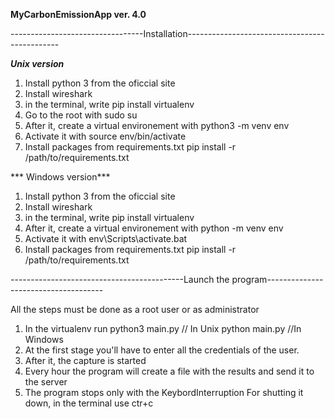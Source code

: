 **MyCarbonEmissionApp ver. 4.0**

---------------------------------Installation----------------------------------------------

***Unix version***

1) Install python 3 from the oficcial site
2) Install wireshark
3) in the terminal,  write pip install virtualenv
4) Go to the root with 
sudo su
5) After it, create a virtual environement with 
python3 -m venv env
6) Activate it with
source env/bin/activate
7) Install packages from requirements.txt
pip install -r /path/to/requirements.txt


*** Windows version***

1) Install python 3 from the oficcial site
2) Install wireshark
3) in the terminal,  write pip install virtualenv
4) After it, create a virtual environement with 
python -m venv env
5) Activate it with
env\Scripts\activate.bat
6) Install packages from requirements.txt
pip install -r /path/to/requirements.txt



-------------------------------------------Launch the program-------------------------------------

All the steps must be done as a root user or as administrator

1) In the virtualenv run
python3 main.py // In Unix
python main.py //In Windows
2) At the first stage you'll have to enter all the credentials of the user.
3) After it, the capture is started
4) Every hour the program will create a file with the results and send it to the server
5) The program stops only with the KeybordInterruption
For shutting it down, in the terminal use ctr+c
